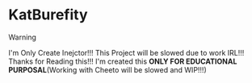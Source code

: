 # KatBurefity

> [!WARNING]
> I'm Only Create Inejctor!!! This Project will be slowed due to work IRL!!! Thanks for Reading this!!! I'm created this **ONLY FOR EDUCATIONAL PURPOSAL**(Working with Cheeto will be slowed and WIP!!!)
